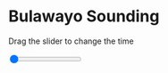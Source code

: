 <h1>Bulawayo Sounding</h1>
<p>Drag the slider to change the time</p>

<div class="slidecontainer">
<input oninput='setImage(this)' class="slider" type="range" min="0" max="7" value="0" step="1" />
<img id='img'/>
</div>

<script>
var img = document.getElementById('img');
var img_array = ['/assets/images/skwt/skd_bulawayo_wrfout_d01_2020-06-25_12:00:00.png',
'/assets/images/skwt/skd_bulawayo_wrfout_d01_2020-06-25_18:00:00.png',
'/assets/images/skwt/skd_bulawayo_wrfout_d01_2020-06-26_00:00:00.png',
'/assets/images/skwt/skd_bulawayo_wrfout_d01_2020-06-26_06:00:00.png',
'/assets/images/skwt/skd_bulawayo_wrfout_d01_2020-06-26_12:00:00.png',
'/assets/images/skwt/skd_bulawayo_wrfout_d01_2020-06-26_18:00:00.png',
'/assets/images/skwt/skd_bulawayo_wrfout_d01_2020-06-27_00:00:00.png',];
function setImage(obj)
{
        var value = obj.value;
        img.src = img_array[value];

}
</script>
